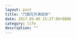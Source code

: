 ```yaml
---
layout: post
title: "门脚花开满田岸"
date: 2017-05-06 15:27:00+0800
category: life
description: ""
---
```

